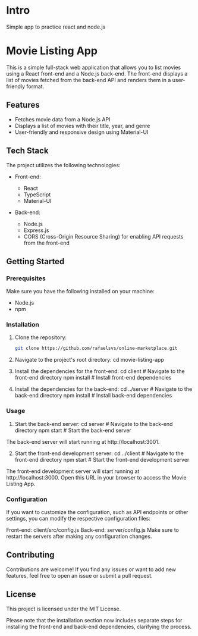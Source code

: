 # Intro

Simple app to practice react and node.js

# Movie Listing App

This is a simple full-stack web application that allows you to list movies using a React front-end and a Node.js back-end. The front-end displays a list of movies fetched from the back-end API and renders them in a user-friendly format.

## Features

- Fetches movie data from a Node.js API
- Displays a list of movies with their title, year, and genre
- User-friendly and responsive design using Material-UI

## Tech Stack

The project utilizes the following technologies:

- Front-end:

  - React
  - TypeScript
  - Material-UI

- Back-end:
  - Node.js
  - Express.js
  - CORS (Cross-Origin Resource Sharing) for enabling API requests from the front-end

## Getting Started

### Prerequisites

Make sure you have the following installed on your machine:

- Node.js
- npm

### Installation

1. Clone the repository:

   ```bash
   git clone https://github.com/rafaelsvs/online-marketplace.git

   ```

2. Navigate to the project's root directory:
   cd movie-listing-app

3. Install the dependencies for the front-end:
   cd client # Navigate to the front-end directory
   npm install # Install front-end dependencies

4. Install the dependencies for the back-end:
   cd ../server # Navigate to the back-end directory
   npm install # Install back-end dependencies

### Usage

1. Start the back-end server:
   cd server # Navigate to the back-end directory
   npm start # Start the back-end server

The back-end server will start running at http://localhost:3001.

2. Start the front-end development server:
   cd ../client # Navigate to the front-end directory
   npm start # Start the front-end development server

The front-end development server will start running at http://localhost:3000. Open this URL in your browser to access the Movie Listing App.

### Configuration

If you want to customize the configuration, such as API endpoints or other settings, you can modify the respective configuration files:

Front-end: client/src/config.js
Back-end: server/config.js
Make sure to restart the servers after making any configuration changes.

## Contributing

Contributions are welcome! If you find any issues or want to add new features, feel free to open an issue or submit a pull request.

## License

This project is licensed under the MIT License.

Please note that the installation section now includes separate steps for installing the front-end and back-end dependencies, clarifying the process.
